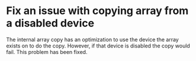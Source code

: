 # Fix an issue with copying array from a disabled device

The internal array copy has an optimization to use the device the array
exists on to do the copy. However, if that device is disabled the copy
would fail. This problem has been fixed.
